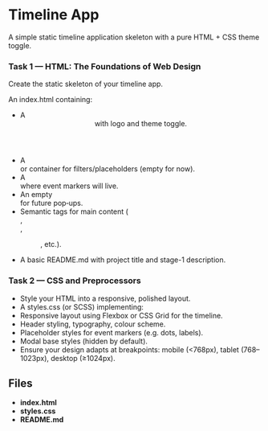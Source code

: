 # Timeline App

A simple static timeline application skeleton with a pure HTML + CSS theme toggle.

### Task 1 — HTML: The Foundations of Web Design
Create the static skeleton of your timeline app.

An index.html containing: 

- A <header> with logo and theme toggle. 
- A <nav> or container for filters/placeholders (empty for now). 
- A <section id="timeline"> where event markers will live. 
- An empty <div id="modal"> for future pop‑ups. 
- Semantic tags for main content (<main>, <article>, <figure>, etc.). 
- A basic README.md with project title and stage-1 description.

### Task 2 — CSS and Preprocessors
- Style your HTML into a responsive, polished layout. 
- A styles.css (or SCSS) implementing: 
 - Responsive layout using Flexbox or CSS Grid for the timeline. 
 - Header styling, typography, colour scheme. 
 - Placeholder styles for event markers (e.g. dots, labels). 
 - Modal base styles (hidden by default). 
 - Ensure your design adapts at breakpoints: mobile (<768px), tablet (768–1023px), desktop (≥1024px). 

## Files
- **index.html**
- **styles.css**
- **README.md**
